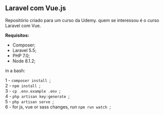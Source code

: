 Laravel com Vue.js
----------

Repositório criado para um curso da Udemy.
quem se interessou é o curso Laravel com Vue.

**Requisitos:**
-  Composer;
-  Laravel 5.5;
-  PHP 7.0;
-  Node 8.1.2;

in a bash:

1 - ```composer install ```;<br>
2 - ```npm install ```;<br>
3 - ```cp .env.example .env ```;<br>
4 - ```php artisan key:generate ```;<br>
5 - ```php artisan serve ```;<br>
6 - for js, vue or sass changes, run ```npm run watch ```;